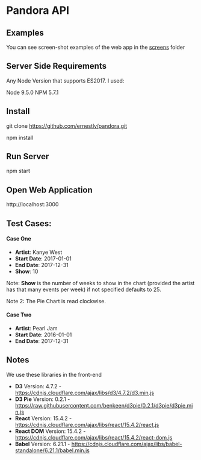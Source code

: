 # Pandora API

## Examples

You can see screen-shot examples of the web app in the [screens] folder

## Server Side Requirements

Any Node Version that supports ES2017. I used:

Node 9.5.0
NPM 5.7.1

## Install

git clone https://github.com/ernestlv/pandora.git

npm install

## Run Server

npm start

## Open Web Application

http://localhost:3000

## Test Cases:

#### Case One

- **Artist**: Kanye West
- **Start Date**: 2017-01-01
- **End Date**: 2017-12-31
- **Show**: 10

Note: **Show** is the number of weeks to show in the chart (provided the artist has that many events per week) if not specified defaults to 25. 

Note 2: The Pie Chart is read clockwise.


#### Case Two

- **Artist**: Pearl Jam
- **Start Date**: 2016-01-01
- **End Date**: 2017-12-31

## Notes

We use these libraries in the front-end

- **D3** Version: 4.7.2 - https://cdnjs.cloudflare.com/ajax/libs/d3/4.7.2/d3.min.js
- **D3 Pie** Version: 0.2.1 - https://raw.githubusercontent.com/benkeen/d3pie/0.2.1/d3pie/d3pie.min.js
- **React** Version: 15.4.2 - https://cdnjs.cloudflare.com/ajax/libs/react/15.4.2/react.js
- **React DOM** Version: 15.4.2 - https://cdnjs.cloudflare.com/ajax/libs/react/15.4.2/react-dom.js
- **Babel** Version: 6.21.1 - https://cdnjs.cloudflare.com/ajax/libs/babel-standalone/6.21.1/babel.min.js


[screens]: https://github.com/ernestlv/pandora/tree/master/screens